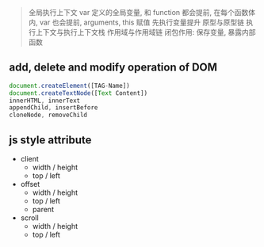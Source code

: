 > 全局执行上下文
var 定义的全局变量, 和 function 都会提前, 在每个函数体内, var 也会提前, arguments, this 赋值
先执行变量提升
原型与原型链
执行上下文与执行上下文栈
作用域与作用域链
闭包作用: 保存变量, 暴露内部函数

## add, delete and modify operation of DOM 
```js
document.createElement([TAG-Name])
document.createTextNode([Text Content])
innerHTML, innerText
appendChild, insertBefore
cloneNode, removeChild
```

## js style attribute
- client
    - width / height
    - top / left
- offset 
    - width / height
    - top / left
    - parent
- scroll
    - width / height
    - top / left

